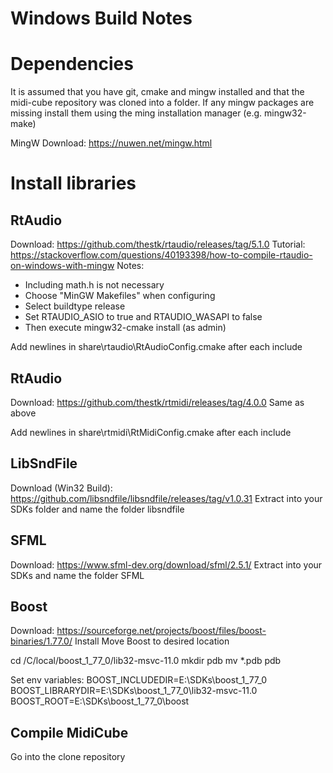 # Windows Build Notes

# Dependencies
It is assumed that you have git, cmake and mingw installed and that the midi-cube repository was cloned into a folder.
If any mingw packages are missing install them using the ming installation manager (e.g. mingw32-make)

MingW Download: https://nuwen.net/mingw.html

# Install libraries
## RtAudio
Download: https://github.com/thestk/rtaudio/releases/tag/5.1.0
Tutorial: https://stackoverflow.com/questions/40193398/how-to-compile-rtaudio-on-windows-with-mingw
Notes:
* Including math.h is not necessary
* Choose "MinGW Makefiles" when configuring
* Select buildtype release
* Set RTAUDIO_ASIO to true and RTAUDIO_WASAPI to false
* Then execute mingw32-cmake install (as admin)

Add newlines in share\rtaudio\RtAudioConfig.cmake after each include

## RtAudio
Download: https://github.com/thestk/rtmidi/releases/tag/4.0.0
Same as above

Add newlines in share\rtmidi\RtMidiConfig.cmake after each include

## LibSndFile
Download (Win32 Build): https://github.com/libsndfile/libsndfile/releases/tag/v1.0.31
Extract into your SDKs folder and name the folder libsndfile

## SFML
Download: https://www.sfml-dev.org/download/sfml/2.5.1/
Extract into your SDKs and name the folder SFML

## Boost
Download: https://sourceforge.net/projects/boost/files/boost-binaries/1.77.0/
Install
Move Boost to desired location

cd /C/local/boost_1_77_0/lib32-msvc-11.0
mkdir pdb
mv *.pdb pdb

Set env variables:
BOOST_INCLUDEDIR=E:\SDKs\boost_1_77_0
BOOST_LIBRARYDIR=E:\SDKs\boost_1_77_0\lib32-msvc-11.0
BOOST_ROOT=E:\SDKs\boost_1_77_0\boost


## Compile MidiCube
Go into the clone repository
